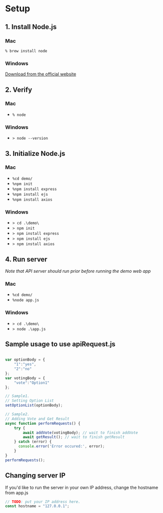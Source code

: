 # Setup

## 1. Install Node.js

### Mac

`% brew install node`

### Windows

[Download from the official website](https://nodejs.org/en)

## 2. Verify

### Mac

- `% node`

### Windows

- `> node --version`

## 3. Initialize Node.js

### Mac

- `%cd demo/`
- `%npm init`
- `%npm install express`
- `%npm install ejs`
- `%npm install axios`

### Windows

- `> cd .\demo\`
- `> npm init`
- `> npm install express`
- `> npm install ejs`
- `> npm install axios`

## 4. Run server

_Note that API server should run prior before running the demo web app_

### Mac

- `%cd demo/`
- `%node app.js`

### Windows

- `> cd .\demo\`
- `> node .\app.js`

## Sample usage to use apiRequest.js

```JavaScript

var optionBody = {
    "1":"yes",
    "2":"no"
};
var votingBody = {
    "vote":"Option1"
};

// Sample1.
// Setting Option List
setOptionList(optionBody);

// Sample2.
// Adding Vote and Get Result
async function performRequests() {
    try {
        await addVote(votingBody); // wait to finish addVote
        await getResult(); // wait to finish getResult
    } catch (error) {
      console.error('Error occured:', error);
    }
}
performRequests();

```

## Changing server IP

If you'd like to run the server in your own IP address,
change the hostname from app.js

```javascript
// TODO: put your IP address here.
const hostname = "127.0.0.1";
```
